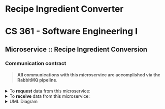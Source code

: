 # Recipe Ingredient Converter
# CS 361 - Software Engineering I


## Microservice :: Recipe Ingredient Conversion 
### Communication contract

> #### All communications with this microservice are accomplished via the RabbitMQ pipeline.
<details><summary>To <strong>request</strong> data from this microservice:
</summary>
<p>

1. Establish a RabbitMQ pipeline
2. Then declare a queue named 'conversion request'
3. Send your formatted JSON recipe list into this queue

Example call (python3):
```
# Establish RabbitMQ pipeline
connection = pika.BlockingConnection(
    pika.ConnectionParameters('localhost'))
channel = connection.channel()

# Declare the queue (conversion request)
channel.queue_declare(queue='conversion request')

# Send your formatted JSON recipe list into the queue w/routing_key == queue
channel.basic_publish(exchange='',
                      routing_key='conversion request',
                      body=data_input
                      )
```
All JSON data sent into the queue must be formatted as follows:
```
{"Recipe name": [
    {"ingredient": "string", "quantity": "number", "measure": "string", "desired": "string"}
]}
```

Example:
```
{"Spaghetti": [
    {"ingredient": "all-purpose flour", "quantity": "120", "measure": "g", "desired": "oz"},
    {"ingredient": "table salt", "quantity": "12", "measure": "g", "desired": "oz"},
    {"ingredient": "large egg", "quantity": "2", "measure": "g", "desired": "mg"}
]}
```
Ingredient names must belong to this list:
```
ingredients = ['all-purpose flour', 'baking powder', 'baking soda', 'bread flour', 'brown sugar', 'butter', 'carrots', 'celery', 'feta cheese', 'cheddar cheese', 'cherries', 'chocolate chips', 'cocoa', 'coconut', 'corn syrup', 'cranberries', 'cream', 'cream cheese', 'creme fraiche', 'dates', 'dried milk', 'potato flakes', 'large egg', 'figs', 'flax meal', 'minced garlic', 'peeled garlic', 'ghee', 'gluten-free all-purpose flour', 'granola', 'hazelnuts', 'honey', 'jam', 'preserves', 'lard', 'leeks', 'lemon juice', 'macadamia nuts', 'maple syrup', 'marshmallow spread', 'mini marshmallows', 'marzipan', 'masa harina', 'mascarpone cheese', 'mayonnaise', 'evaporated milk', 'milk', 'molasses', 'mushrooms', 'oat flour', 'old fashioned oats', 'olive oil', 'olives', 'onions', 'paleo baking flour', 'palm shortening', 'pastry flour', 'peaches', 'peanut butter', 'peanuts', 'pears', 'pecans', 'pine nuts', 'pineapple', 'pistachio nuts', 'pizza sauce', 'poppy seeds', 'quinoa', 'raisins', 'raspberries', 'rhubarb', 'rice', 'table salt', 'semolina flour', 'sesame seeds', 'sour cream', 'sourdough starter', 'steel cut oats', 'strawberries', 'white sugar', 'sweetened condensed milk', 'tahini', 'tapioca flour', 'tomato paste', 'turbinado sugar', 'vanilla extract', 'vegetable oil', 'vegetable shortening', 'walnuts', 'water', 'instant yeast', 'yogurt', 'zucchini']
```
Units of measurement must belong to one of these three lists:

> **Note**: all units are abbreviated per convention
```
metric_masses = ["mg", "g", "kg"]
metric_volumes = ["ml", "l", "kl"]
imperial_masses = ["oz", "lb"]
imperial_volumes = ["tsp", "tbsp", "fl oz", "c", "pt", "qt", "gal"]
```
</p>
</details>

<details><summary>To <strong>receive</strong> data from this microservice:
</summary>
<p>

1. Establish a RabbitMQ pipeline
2. Then declare a queue named 'conversion delivery'
3. Set up a basic consume on queue='conversion delivery'
4. Create a callback function to receive and decode your converted data

Example call (python3):
```
def main():
    # Establish RabbitMQ pipeline
    connection = pika.BlockingConnection(
        pika.ConnectionParameters('localhost'))
    channel = connection.channel()

    # Declare the queue (conversion delivery)
    channel.queue_declare(queue='conversion delivery')

    # Callback function handles how you want to receive the data
    def callback(ch, method, properties, body):
        body = body.decode('utf-8')
        print(" [x] Received %r" % body)

    # Look for data within queue='conversion delivery'
    channel.basic_consume(queue='conversion delivery',
                          auto_ack=True,
                          on_message_callback=callback)

    # provide user feedback on program execution
    print(' [*] Waiting for messages. To exit press CTRL+C')

    # consume data from queue='conversion delivery' until user quits program
    channel.start_consuming()


# run the basic_consume() on queue='conversion delivery' until the user exits the program
if __name__ == '__main__':
    try:
        main()
    except KeyboardInterrupt:
        print('Interrupted')
        try:
            sys.exit(0)
        except SystemExit:
            os._exit(0)
```

All JSON data received from the delivery queue will be formatted as follows:

> **Note**: amounts will be rounded to six decimal places when possible
```
{'converted recipe name': [ {'ingredient': 'string', 'quantity': 'number', 'measure': 'string'} ]}
```
Example:
```
{'Spaghetti': [    
	{'ingredient': 'all-purpose flour', 'quantity': '4.232804', 'measure': 'oz'}, 
	{'ingredient': 'table salt', 'quantity': '0.42328', 'measure': 'oz'}, 
	{'ingredient': 'large egg', 'quantity': '2000.0', 'measure': 'mg'}
]}
```
</p>
</details>

<details><summary>UML Diagram
</summary>
	
![Ingredient conversion microservice UML](https://user-images.githubusercontent.com/91280849/180588469-0de16d88-2d70-4e2e-afa6-d445f4dbca14.png)
	
</details>
